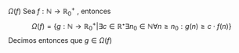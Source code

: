 $\Omega(f)$
Sea $f:\mathbb{N}\rightarrow\mathbb{R}^+_0$ , entonces
$$
\Omega(f)=\{g:\mathbb{N}\rightarrow\mathbb{R}_0^+|\exists{c\in\mathbb{R}⁺}\exists{n_0\in\mathbb{N}}\forall{n\geq{n_0}}:g(n)\geq{c\cdot{f(n)}}\}
$$
Decimos entonces que $g\in \Omega(f)$